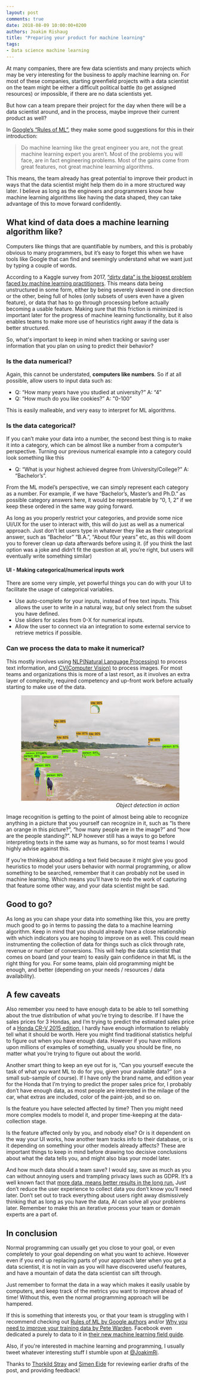 ```yaml
---
layout: post
comments: true
date: 2018-08-09 10:00:00+0200
authors: Joakim Rishaug
title: "Preparing your product for machine learning"
tags:
- Data science machine learning
---
```


At many companies, there are few data scientists and many projects which may be very interesting for the business to
apply machine learning on. For most of these companies, starting greenfield projects with a data scientist on the team
might be either a difficult political battle (to get assigned resources) or impossible, if there are no data scientists yet.

But how can a team prepare their project for the day when there will be a data scientist
around, and in the process, maybe improve their current product as well?

In [Google’s “Rules of ML”](https://developers.google.com/machine-learning/guides/rules-of-ml/),
they make some good suggestions for this in their introduction:
> Do machine learning like the great engineer you are, not the great machine learning expert you aren’t.
Most of the problems you will face, are in fact engineering problems. Most of the gains come from great features, not great machine learning algorithms.

This means, the team already has great potential to improve their product in ways that the data
scientist might help them do in a more structured way later. I believe as long as the engineers and programmers
know how machine learning algorithms like having the data shaped, they can take advantage of this to move forward confidently.

## What kind of data does a machine learning algorithm like?
Computers like things that are quantifiable by numbers, and this is probably obvious to many programmers,
but it’s easy to forget this when we have tools like Google that can find and seemingly understand what we want just by typing a couple of words.

According to a Kaggle survey from 2017, [“dirty data” is the biggest problem faced by machine learning practitioners](https://www.theverge.com/2017/11/1/16589246/machine-learning-data-science-dirty-data-kaggle-survey-2017).
This means data being unstructured in some form, either by being severely skewed in one direction or the other, being
full of holes (only subsets of users even have a given feature), or data that has to go through processing before
actually becoming a usable feature. Making sure that this friction is minimized is important later for the progress
of machine learning functionality, but it also enables teams to make more use of heuristics right away if the data
is better structured.

So, what's important to keep in mind when tracking or saving user information that you plan on using to predict their behavior?

### Is the data numerical?
Again, this cannot be understated, **computers like numbers**. So if at all possible, allow users to input data such as:
* Q: “How many years have you studied at university?” A: “4”
* Q: “How much do you like cookies?” A: "0-100"


This is easily malleable, and very easy to interpret for ML algorithms.

### Is the data categorical?
If you can’t make your data into a number, the second best thing is to make it into a category,
which can be almost like a number from a computer’s perspective.
Turning our previous numerical example into a category could look something like this
* Q: “What is your highest achieved degree from University/College?” A: “Bachelor’s”.

From the ML model’s perspective,
we can simply represent each category as a number. For example, if we have “Bachelor’s, Master’s and Ph.D.”
as possible category answers here, it would be representable by “0, 1, 2” if we keep these ordered in the same way going forward.

As long as you properly restrict your categories, and provide some nice UI/UX for the user to interact with, this will
do just as well as a numerical approach. Just don’t let users type in whatever they like as their categorical answer,
such as “Bachelor” “B.A.”, “About f0ur years” etc, as this will doom you to forever clean up data afterwards before using it.
(if you think the last option was a joke and didn’t fit the question at all, you’re right, but users will eventually write something similar)

#### UI - Making categorical/numerical inputs work ####
There are some very simple, yet powerful things you can do with your UI to facilitate the usage of categorical variables.
* Use auto-complete for your inputs, instead of free text inputs. This allows the user to write in a natural way, but only select from the subset you have defined.
* Use sliders for scales from 0-X for numerical inputs.
* Allow the user to connect via an integration to some external service to retrieve metrics if possible.

### Can we process the data to make it numerical?
This mostly involves using [NLP(Natural Language Processing)](https://en.wikipedia.org/wiki/Natural_language_processing)
to process text information, and [CV(Computer Vision)](https://en.wikipedia.org/wiki/Computer_vision)
to process images. For most teams and organizations this is more of a last resort, as it involves an extra layer of
complexity, required competency and up-front work before actually starting to make use of the data.

<figure>
    <img class="center-block" src="/images/object_detection.jpg" alt="object detection" title="object detection" />
    <figcaption style="text-align:right; font-style:italic;">Object detection in action</figcaption>
</figure>

Image recognition is getting to the point of almost being able to recognize anything in a picture that you yourself
can recognize in it, such as “Is there an orange in this picture?”, “how many people are in the image?” and
“how are the people standing?”. NLP however still has a ways to go before interpreting texts in the same way as humans,
so for most teams I would highly advise against this.

If you’re thinking about adding a text field because it might give you good heuristics to model your
users behavior with normal programming, or allow something to be searched, remember that it can probably
not be used in machine learning. Which means you’ll have to redo the work of capturing that feature some other way, and your data scientist might be sad.

## Good to go?
As long as you can shape your data into something like this, you are pretty much good to go in terms to passing
the data to a machine learning algorithm. Keep in mind that you should already have a close relationship with which
 indicators you are hoping to improve on as well. This could mean instrumenting the collection of
 data for things such as click through rate, revenue or number of conversions. This will help the data scientist
 that comes on board (and your team) to easily gain confidence in that ML is the right thing for you.
 For some teams, plain old programming might be enough, and better (depending on your needs / resources / data availability).

## A few caveats
Also remember you need to have enough data to be able to tell something about the true distribution of what you’re trying to describe.
If I have the sales prices for 3 Hondas, and I’m trying to predict the estimated sales price of a [Honda CR-V 2015 edition](https://en.wikipedia.org/wiki/Honda_CR-V),
I hardly have enough information to reliably tell what it should be worth. Here you might find traditional
statistics helpful to figure out when you have enough data. However if you have millions upon millions of examples
of something, usually you should be fine, no matter what you’re trying to figure out about the world.

Another smart thing to keep an eye out for is, “Can you yourself execute the task of what you want ML to do for you,
given your available data?” (on a small sub-sample of course).
If I have only the brand name, and edition year for the Honda that I’m trying to predict the proper sales price for,
I probably don’t have enough data, as most people are interested in the milage of the car, what extras are included, color of the paint-job, and so on.

Is the feature you have selected affected by time? Then you might need more complex models to model it, and proper time-keeping at the data-collection stage.

Is the feature affected only by you, and nobody else? Or is it dependent on the way your UI works,
how another team tracks info to their database, or is it depending on something your other models already affects?
These are important things to keep in mind before drawing too decisive conclusions about what the data tells you, and might also bias your model later.

And how much data should a team save? I would say, save as much as you can without annoying users and trampling privacy laws such as GDPR.
It’s a well known fact that [more data, means better results in the long run.](https://youtu.be/yvDCzhbjYWs?t=551)
Just don’t reduce the user experience to collect data you don’t know you’ll need later.
Don’t set out to track everything about users right away dismissively thinking that as long as you have the data, AI can solve all your problems later.
Remember to make this an iterative process your team or domain experts are a part of.

## In conclusion
Normal programming can usually get you close to your goal, or even completely to your goal depending
on what you want to achieve. However even if you end up replacing parts of your approach later when you get a data scientist,
it is not in vain as you will have discovered useful features, and have a mountain of data the data scientist can sift through.

Just remember to format the data in a way which makes it easily usable by computers,
and keep track of the metrics you want to improve ahead of time! Without this, even the normal programming approach will be hampered.

If this is something that interests you, or that your team is struggling with
I recommend checking out [Rules of ML by Google authors](https://developers.google.com/machine-learning/guides/rules-of-ml/)
and/or [Why you need to improve your training data by Pete Warden](https://petewarden.com/2018/05/28/why-you-need-to-improve-your-training-data-and-how-to-do-it/).
Facebook even dedicated a purely to data to it in [their new machine learning field guide](https://research.fb.com/the-facebook-field-guide-to-machine-learning-video-series/).

Also, if you're interested in machine learning and programming, I usually tweet whatever interesting stuff I stumble upon at [@JoakimRi](https://twitter.com/JoakimRi).

Thanks to [Thorkild Stray](https://twitter.com/thorkilds) and [Simen Eide](https://twitter.com/simeneide) for reviewing earlier drafts of the post, and providing feedback!
